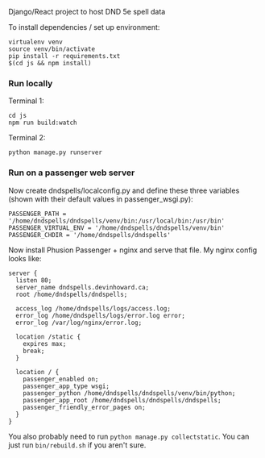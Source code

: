 Django/React project to host DND 5e spell data

To install dependencies / set up environment:

    virtualenv venv
    source venv/bin/activate
    pip install -r requirements.txt
    $(cd js && npm install)

### Run locally

Terminal 1:

    cd js
    npm run build:watch

Terminal 2:

    python manage.py runserver

### Run on a passenger web server

Now create dndspells/localconfig.py and define these three variables (shown with their default values in passenger_wsgi.py):

    PASSENGER_PATH = '/home/dndspells/dndspells/venv/bin:/usr/local/bin:/usr/bin'
    PASSENGER_VIRTUAL_ENV = '/home/dndspells/dndspells/venv/bin'
    PASSENGER_CHDIR = '/home/dndspells/dndspells'

Now install Phusion Passenger + nginx and serve that file. My nginx config looks like:

    server {
      listen 80;
      server_name dndspells.devinhoward.ca;
      root /home/dndspells/dndspells;

      access_log /home/dndspells/logs/access.log;
      error_log /home/dndspells/logs/error.log error;
      error_log /var/log/nginx/error.log;

      location /static {
        expires max;
        break;
      }

      location / {
        passenger_enabled on;
        passenger_app_type wsgi;
        passenger_python /home/dndspells/dndspells/venv/bin/python;
        passenger_app_root /home/dndspells/dndspells/dndspells;
        passenger_friendly_error_pages on;
      }
    }

You also probably need to run `python manage.py collectstatic`. You can just run `bin/rebuild.sh` if you aren't sure.
